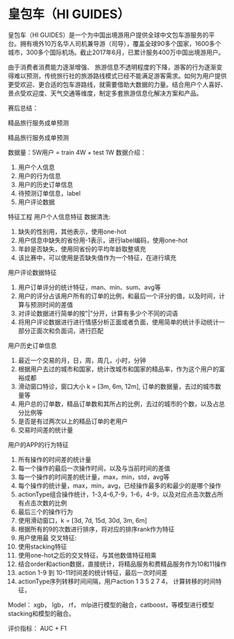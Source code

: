 # 皇包车（HI GUIDES）
皇包车（HI GUIDES）是一个为中国出境游用户提供全球中文包车游服务的平台。拥有境外10万名华人司机兼导游（司导），覆盖全球90多个国家，1600多个城市，300多个国际机场。截止2017年6月，已累计服务400万中国出境游用户。

由于消费者消费能力逐渐增强、 旅游信息不透明程度的下降，游客的行为逐渐变得难以预测，传统旅行社的旅游路线模式已经不能满足游客需求。如何为用户提供更受欢迎、更合适的包车游路线，就需要借助大数据的力量。结合用户个人喜好、景点受欢迎度、天气交通等维度，制定多套旅游信息化解决方案和产品。

赛后总结：     

精品旅行服务成单预测

精品旅行服务成单预测

数据量：5W用户 = train 4W + test 1W
数据介绍：
1. 用户个人信息
2. 用户的行为信息
3. 用户的历史订单信息
4. 待预测订单信息，label
5. 用户评论数据


特征工程
用户个人信息特征
数据清洗:
1. 缺失的性别用，其他表示，使用one-hot
2. 用户信息中缺失的省份用-1表示，进行label编码，使用one-hot
3. 年龄是否缺失，使用同省份的平均年龄取整填充
4. 该比赛中，可以使用是否缺失值作为一个特征，在进行填充

用户评论数据特征
1. 用户订单评分的统计特征，man、min、sum、avg等
2. 用户的评分占该用户所有的订单的比例，和最后一个评分的值，以及时间，计算与预测时间的差值
3. 对评论数据进行简单的按"|"分开，计算有多少个不同的词语
4. 将用户评论数据进行进行情感分析正面或者负面，使用简单的统计手动统计一部分正面次和负面词，进行匹配

用户历史订单信息
1. 最近一个交易的月，日，周，周几，小时，分钟
2. 根据用户去过的城市和国家，统计改城市和国家的精品率，作为这个用户的富裕成都
3. 滑动窗口特诊，窗口大小 k = [3m, 6m, 12m], 订单的数据量，去过的城市数量等
4. 用户总的订单数，精品订单数和其所占的比例，去过的城市的个数，以及占总分比例等
5. 是否是有过两次以上的精品订单的老用户
6. 交易时间差的统计量

用户的APP的行为特征
1. 所有操作的时间差的统计量
2. 每一个操作的最后一次操作时间，以及与当前时间的差值
3. 每一个操作的时间差的统计量，max，min，std，avg等
4. 每个操作的统计量，max，min，avg，已经操作最多的和最少的是哪个操作
5. actionType组合操作统计，1-3,4-6,7-9，1-6，4-9，以及对应点击次数占所有点击次数的比例
6. 最后三个的操作行为
7. 使用滑动窗口，k = [3d, 7d, 15d, 30d, 3m, 6m]
8. 根据所有的9的次数进行排序，将对应的排序rank作为特征
9. 用户使用最
交叉特征:
1. 使用stacking特征
2. 使用one-hot之后的交叉特征，与其他数值特征相乘
3. 结合order和action数据，直接统计，将精品服务和费精品服务作为10和11操作
4. action 1-9 到 10-11时间差的统计特征，最后一次时间差
5. actionType序列转移时间间隔，用户action 1 3 5 2 7 4， 计算转移的时间特征，


Model：
xgb， lgb， rf， mlp进行模型的融合，catboost，等模型进行模型stacking和模型的融合。


评价指标：
AUC + F1
